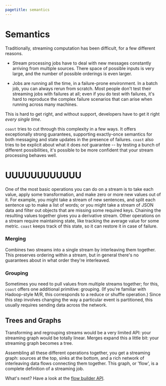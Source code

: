 ```yaml
---
pagetitle: semantics
---
```


# Semantics

Traditionally, streaming computation has been difficult, for a few different
reasons.

- Stream processing jobs have to deal with new messages constantly arriving from
  multiple sources. There space of possible inputs is very large, and the
  number of possible orderings is even larger.

- Jobs are running all the time, in a failure-prone environment. In a batch job,
  you can always rerun from scratch. Most people don't test their streaming jobs
  with failures at all; even if you do test with failures, it's hard to
  reproduce the complex failure scenarios that can arise when running across
  many machines.

This is hard to get right, and without support, developers have to get it right
*every single time*.

`coast` tries to cut through this complexity in a few ways. It offers
exceptionally strong guarantees, supporting exactly-once semantics for both
messaging and state updates in the presence of failures. `coast` also tries to
be explicit about what it does *not* guarantee -- by testing a bunch of
different possibilities, it's possible to be more confident that your stream
processing behaves well.

# UUUUUUUUUUUU

One of the most basic operations you can do on a stream is to take each value,
apply some transformation, and make zero or more new values out of it. For
example, you might take a stream of new sentences, and split each sentence up to
make a list of words; or you might take a stream of JSON data and filter out
objects that are missing some required keys. Chaining the resulting values
together gives you a derivative stream. Other operations on a stream require
maintaining state, like tracking the average value for some metric. `coast`
keeps track of this state, so it can restore it in case of failure.

### Merging

Combines two streams into a single stream by interleaving them together. This
preserves ordering within a stream, but in general there's no guarantees about
in what order they're interleaved.

### Grouping

Sometimes you need to pull values from multiple streams together; for this,
`coast` offers one additional primitive: grouping. (If you're familiar with
Hadoop-style M/R, this corresponds to a reduce or shuffle operation.) Since this
step involves changing the way a particular event is partitioned, this usually
requires sending data across the network.

## Trees and Graphs

Transforming and regrouping streams would be a very limited API: your streaming
graph would be totally linear. Merges expand this a little bit: your streaming
graph becomes a tree.

Assembling all these different operations together, you get a streaming graph:
sources at the top, sinks at the bottom, and a rich network of interleaving
data flows connecting them together. This graph, or 'flow', is a complete
definition of a streaming job.

What's next? Have a look at the [flow builder API](flow.html).
